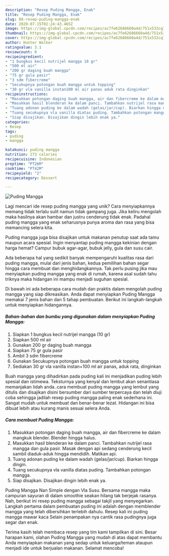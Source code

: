 ```yaml
---
description: "Resep Puding Mangga, Enak"
title: "Resep Puding Mangga, Enak"
slug: 88-resep-puding-mangga-enak
date: 2020-07-15T02:24:43.465Z
image: https://img-global.cpcdn.com/recipes/ac7fe62686660a4d/751x532cq70/puding-mangga-foto-resep-utama.jpg
thumbnail: https://img-global.cpcdn.com/recipes/ac7fe62686660a4d/751x532cq70/puding-mangga-foto-resep-utama.jpg
cover: https://img-global.cpcdn.com/recipes/ac7fe62686660a4d/751x532cq70/puding-mangga-foto-resep-utama.jpg
author: Hunter Walker
ratingvalue: 3.1
reviewcount: 8
recipeingredient:
- "1 bungkus kecil nutrijel mangga 10 gr"
- "500 ml air"
- "200 gr daging buah mangga"
- "75 gr gula pasir"
- "3 sdm fibercreme"
- "Secukupnya potongan buah mangga untuk topping"
- "30 gr vla vanilla instan100 ml air panas aduk rata dinginkan"
recipeinstructions:
- "Masukkan potongan daging buah mangga, air dan fibercreme ke dalam mangkuk blender. Blender hingga halus."
- "Masukkan hasil blenderan ke dalam panci. Tambahkan nutrijel rasa mangga dan gula pasir. Masak dengan api sedang cenderung kecil sambil diaduk-aduk hingga mendidih. Matikan api."
- "Tuang adonan puding ke dalam wadah (gelas/jar/cup). Biarkan hingga dingin."
- "Tuang secukupnya vla vanilla diatas puding. Tambahkan potongan mangga."
- "Siap disajikan. Disajikan dingin lebih enak ya."
categories:
- Resep
tags:
- puding
- mangga

katakunci: puding mangga 
nutrition: 273 calories
recipecuisine: Indonesian
preptime: "PT26M"
cooktime: "PT42M"
recipeyield: "2"
recipecategory: Dessert

---
```



![Puding Mangga](https://img-global.cpcdn.com/recipes/ac7fe62686660a4d/751x532cq70/puding-mangga-foto-resep-utama.jpg)

Lagi mencari ide resep puding mangga yang unik? Cara menyiapkannya memang tidak terlalu sulit namun tidak gampang juga. Jika keliru mengolah maka hasilnya akan hambar dan justru cenderung tidak enak. Padahal puding mangga yang enak seharusnya punya aroma dan rasa yang bisa memancing selera kita.

Puding mangga juga bisa disajikan untuk makanan penutup saat ada tamu maupun acara spesial. Ingin menyantap puding mangga kekinian dengan harga hemat? Campur bubuk agar-agar, bubuk jelly, gula dan susu cair.

Ada beberapa hal yang sedikit banyak mempengaruhi kualitas rasa dari puding mangga, mulai dari jenis bahan, kedua pemilihan bahan segar hingga cara membuat dan menghidangkannya. Tak perlu pusing jika mau menyiapkan puding mangga yang enak di rumah, karena asal sudah tahu triknya maka hidangan ini mampu menjadi suguhan spesial.


Di bawah ini ada beberapa cara mudah dan praktis dalam mengolah puding mangga yang siap dikreasikan. Anda dapat menyiapkan Puding Mangga memakai 7 jenis bahan dan 5 tahap pembuatan. Berikut ini langkah-langkah untuk menyiapkan hidangannya.

<!--inarticleads1-->

##### Bahan-bahan dan bumbu yang digunakan dalam menyiapkan Puding Mangga:

1. Siapkan 1 bungkus kecil nutrijel mangga (10 gr)
1. Siapkan 500 ml air
1. Gunakan 200 gr daging buah mangga
1. Siapkan 75 gr gula pasir
1. Ambil 3 sdm fibercreme
1. Gunakan Secukupnya potongan buah mangga untuk topping
1. Sediakan 30 gr vla vanilla instan+100 ml air panas, aduk rata, dinginkan


Buah mangga yang dihadirkan pada puding kali ini menjadikan puding lebih spesial dan istimewa. Teksturnya yang kenyal dan lembut akan senantiasa memanjakan lidah anda..cara membuat puding mangga yang lembut yang ditulis dan disajikan disini bersumber dari sumber terpercaya dan telah diuji coba sehingga jadilah resep puding mangga paling enak sederhana ini. Sangat mudah untuk membuat dan benar-benar lezat. Hidangan ini bisa dibuat lebih atau kurang manis sesuai selera Anda. 

<!--inarticleads2-->

##### Cara membuat Puding Mangga:

1. Masukkan potongan daging buah mangga, air dan fibercreme ke dalam mangkuk blender. Blender hingga halus.
1. Masukkan hasil blenderan ke dalam panci. Tambahkan nutrijel rasa mangga dan gula pasir. Masak dengan api sedang cenderung kecil sambil diaduk-aduk hingga mendidih. Matikan api.
1. Tuang adonan puding ke dalam wadah (gelas/jar/cup). Biarkan hingga dingin.
1. Tuang secukupnya vla vanilla diatas puding. Tambahkan potongan mangga.
1. Siap disajikan. Disajikan dingin lebih enak ya.


Puding Mangga Nan Simple dengan Vla Susu. Bersama mangga maka campuran sayuran di dalam smoothie seakan hilang tak berjejak rasanya. Nah, berikut ini resep puding mangga sebagai takjil yang menyegarkan. Langkah pertama dalam pembuatan puding ini adalah dengan memblender mangga yang telah dibersihkan terlebih dahulu. Resep kali ini puding mangga mawar kaca Selain penampakan nya cantik rasa pudingnya juga segar dan enak. 

Terima kasih telah membaca resep yang tim kami tampilkan di sini. Besar harapan kami, olahan Puding Mangga yang mudah di atas dapat membantu Anda menyiapkan makanan yang sedap untuk keluarga/teman ataupun menjadi ide untuk berjualan makanan. Selamat mencoba!
